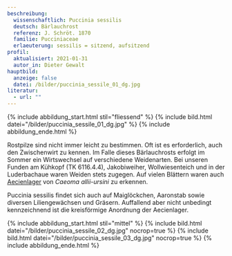 ```yaml
---
beschreibung:
  wissenschaftlich: Puccinia sessilis
  deutsch: Bärlauchrost
  referenz: J. Schröt. 1870
  familie: Pucciniaceae
  erlaeuterung: sessilis = sitzend, aufsitzend
profil:
  aktualisiert: 2021-01-31
  autor_in: Dieter Gewalt
hauptbild:
  anzeige: false
  datei: /bilder/puccinia_sessile_01_dg.jpg
literatur:
  - url: ""
---
```

{% include abbildung_start.html stil="fliessend" %}
{% include bild.html datei="/bilder/puccinia_sessile_01_dg.jpg" %}
{% include abbildung_ende.html %}

Rostpilze sind nicht immer leicht zu bestimmen. Oft ist es erforderlich, auch den Zwischenwirt zu kennen. Im Falle dieses Bärlauchrosts erfolgt im Sommer ein Wirtswechsel auf verschiedene Weidenarten. Bei unseren Funden am Kühkopf (TK 6116.4.4), Jakobiweiher, Wollwiesenteich und in der Luderbachaue waren Weiden stets zugegen. Auf vielen Blättern waren auch [Aecienlager](Aecien "Glossar") von *Caeoma allii-ursini* zu erkennen.  

Puccinia sessilis findet sich auch auf Maiglöckchen, Aaronstab sowie diversen Liliengewächsen und Gräsern. Auffallend aber nicht unbedingt kennzeichnend ist die kreisförmige Anordnung der Aecienlager.

{% include abbildung_start.html stil="mittel" %}
{% include bild.html datei="/bilder/puccinia_sessile_02_dg.jpg" nocrop=true %}
{% include bild.html datei="/bilder/puccinia_sessile_03_dg.jpg" nocrop=true %}
{% include abbildung_ende.html %}